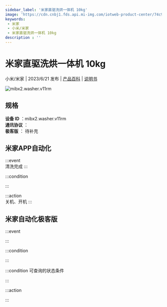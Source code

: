 ```yaml
---
sidebar_label: '米家直驱洗烘一体机 10kg'
image: 'https://cdn.cnbj1.fds.api.mi-img.com/iotweb-product-center/74c938f50a95ca3fcf30784b3a995d69_1660634331803.png?GalaxyAccessKeyId=AKVGLQWBOVIRQ3XLEW&Expires=9223372036854775807&Signature=Y+68uzQAKB8Hs9VD5y8WlU3SpgA='
keywords: 
 - 米家
 - 小米/米家
 - 米家直驱洗烘一体机 10kg
description : ''
---
```

# 米家直驱洗烘一体机 10kg

小米/米家 | 2023/6/21 发布 | [产品百科](https://home.mi.com/webapp/content/baike/product/index.html?model=mibx2.washer.v11rm/) | [说明书](https://home.mi.com/views/introduction.html?model=mibx2.washer.v11rm&region=cn)

![mibx2.washer.v11rm](https://cdn.cnbj1.fds.api.mi-img.com/iotweb-product-center/74c938f50a95ca3fcf30784b3a995d69_1660634331803.png?GalaxyAccessKeyId=AKVGLQWBOVIRQ3XLEW&Expires=9223372036854775807&Signature=Y+68uzQAKB8Hs9VD5y8WlU3SpgA=)

## 规格  
> 
**设备 ID** ：mibx2.washer.v11rm  
**通讯协议** ：  
**极客版**  ： 待补充 


## 米家APP自动化  

:::event  
清洗完成
:::

:::condition  

:::

:::action   
关机、开机
:::

## 米家自动化极客版  

:::event  

:::

:::condition  

:::

:::condition 可查询的状态条件  

:::

:::action  

:::

        
